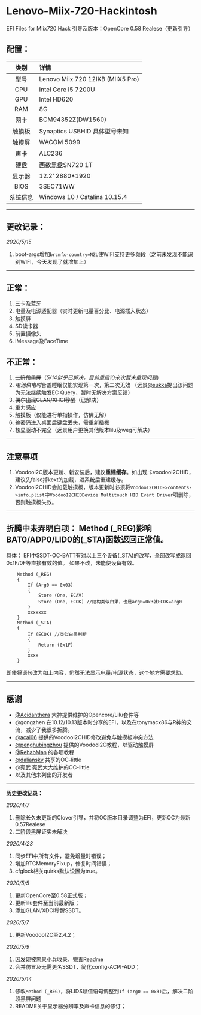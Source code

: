 # Lenovo-Miix-720-Hackintosh
 EFI Files for MIix720 Hack
引导及版本：OpenCore 0.58 Realese（更新引导）

## **配置：**
| 类别 | 详情 |
| :---: | :---- |
| 型号 | Lenovo Miix 720 12IKB (MIIX5 Pro) |
| CPU | Intel Core i5 7200U |
| GPU | Intel HD620 |
| RAM | 8G |
| 网卡 | BCM94352Z(DW1560) |
| 触摸板 | Synaptics USBHID 具体型号未知 |
| 触摸屏 | WACOM 5099 |
| 声卡 | ALC236 |
| 硬盘 | 西数黑盘SN720 1T |
| 显示器 | 12.2‘ 2880*1920 |
| BIOS | 3SEC71WW |
| 系统信息 | Windows 10 / Catalina 10.15.4 |

---
## **更改记录：**

*2020/5/15*
1. boot-args增加`brcmfx-country=NZL`使WIFI支持更多频段（之前未发现不能识别WIFI，今天发现了就增加上）

---
## **正常：**
1. 三卡及蓝牙
2. 电量及电源适配器（实时更新电量百分比、电源插入状态）
3. 触摸屏
4. SD读卡器
5. 前置摄像头
6. iMessage及FaceTime

## **不正常：**
1. ~~二阶段黑屏~~（*5/14似乎已解决，目前重启10来次暂未重现问题*)
2. *电池供电时*合盖睡眠仅能实现第一次，第二次无效 （远景[@sukka](skk.moe)提出该问题为无法继续触发EC Query，暂时无解决方案反馈）
3. ~~偶尔出现GLAN/XHCI秒醒~~（已解决）
4. 重力感应
5. 触摸板（仅能进行单指操作，仿佛无解）
6. 输密码进入桌面后键盘丢失，需重新插拔
7. 核显驱动不完全（远景用户更换其他版本lilu及weg可解决）

---
## 注意事项
1. VoodooI2C版本更新、新安装后，建议**重建缓存**。如出现卡voodooI2CHID，建议先false掉kext的加载，进系统后重建缓存。
2. VoodooI2CHID会加载触摸板，版本更新时必须将`VoodooI2CHID->contents->info.plist`中`VoodooI2CHIDDevice Multitouch HID Event Driver`项删除，否则触摸板失效。

---
## **折腾中未弄明白项：** Method (_REG)影响BAT0/ADP0/LID0的(_STA)函数返回正常值。
具体：
EFI中SSDT-OC-BATT有对以上三个设备(_STA)的改写，全部改写成返回0x1F/0F等直接有效的值。
如果不改，未能使设备有效。
```
    Method (_REG)
    {
        If (Arg0 == 0x03)
        {
            Store (One, ECAV)
            Store (One, ECOK) //结构类似白果，也是arg0=0x3就ECOK=arg0
        }
        xxxxxxx
    }
    Method (_STA)
    {
        If (ECOK) //类似白果判断
        {
            Return (0x1F)
        }
        xxxx
    }
```
即使将语句改为如上内容，仍然无法显示电量/电源状态，这个地方需要求助。

---

## 感谢
- [@Acidanthera](https://github.com/acidanthera/) 大神提供维护的Opencore/Lilu套件等
- @gongzhen 在10.12/10.13版本时分享的EFI，以及在tonymacx86与R神的交流，减少了我很多折腾。
- [@acai66](https://github.com/acai66/) 提供的VoodooI2CHID修改避免与触摸板冲突方法
- [@penghubingzhou](penghubingzhou.cn) 提供的VoodooI2C教程，以驱动触摸屏
- [@RehabMan](https://github.com/RehabMan/) 的各项教程
- [@daliansky](https://github.com/daliansky/) 共享的OC-little
- @宪武 宪武大大维护的OC-little
- 以及其他未列出的开发者

---
**历史更改记录：**

*2020/4/7*
1. 删除长久未更新的Clover引导，并将OC版本目录调整为EFI，更新OC为最新0.57Realese
2. 二阶段黑屏证实未解决

*2020/4/23*
1. 同步EFI中所有文件，避免增量时错误；
2. 增加RTCMemoryFixup，修复时间错误；
3. cfglock相关quirks默认设置为true。

*2020/5/5*
1. 更新OpenCore至0.58正式版；
2. 更新lilu套件至当前最新版；
3. 添加GLAN/XDCI秒醒SSDT。

*2020/5/7*
1. 更新VoodooI2C至2.4.2；

*2020/5/9*
1. 因发现被[黑果小兵](https://github.com/daliansky/)收录，完善Readme
2. 合并仿冒及无需更名SSDT，简化config-ACPI-ADD；

*2020/5/14*
1. 修改`Method (_REG)`，将LIDS赋值语句调整到`If (arg0 == 0x3)`后，解决二阶段黑屏问题
2. README关于显示器分辨率及声卡信息的修订；
